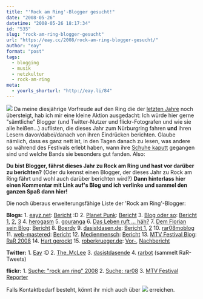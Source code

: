 ```yaml
---
title: "'Rock am Ring'-Blogger gesucht!"
date: "2008-05-26"
datetime: "2008-05-26 18:17:34"
id: "535"
slug: "rock-am-ring-blogger-gesucht"
url: "https://eay.cc/2008/rock-am-ring-blogger-gesucht/"
author: "eay"
format: "post"
tags:
  - blogging
  - musik
  - netzkultur
  - rock-am-ring
meta:
  - yourls_shorturl: "http://eay.li/84"
---
```


![](/uploads/2008/rarblogger.jpg) Da meine diesjährige Vorfreude auf den Ring die der [letzten Jahre](//eay.cc/tag/rockamring/) noch übersteigt, hab ich mir eine kleine Aktion ausgedacht: Ich würde hier gerne "sämtliche" Blogger (und Twitter\-Nutzer und flickr\-Fotografen und wie sie alle heißen...) auflisten, die dieses Jahr zum Nürburgring fahren **und** ihren Lesern davor/dabei/danach von ihren Eindrücken berichten. Glaube nämlich, dass es ganz nett ist, in den Tagen danach zu lesen, was andere so während des Festivals erlebt haben, wann ihre [Schuhe kaputt](http://www.flickr.com/photos/eay/161031260/) gegangen sind und welche Bands sie besonders gut fanden. Also:

**Du bist Blogger, fährst dieses Jahr zu Rock am Ring und hast vor darüber zu berichten?** (Oder du kennst einen Blogger, der dieses Jahr zu Rock am Ring fährt und wohl auch darüber berichten wird?) **Dann hinterlass hier einen Kommentar mit Link auf's Blog und ich verlinke und sammel den ganzen Spaß dann hier!**

Die noch überaus erweiterungsfähige Liste der 'Rock am Ring'-Blogger:

**Blogs:** 1. [eayz.net](http://eay.cc/): [Bericht](//eay.cc/2008/rock-am-ring-2008/) :D 2. [Planet Punk](http://planet-punk.de/): [Bericht](http://planet-punk.de/2008/06/09/rock-am-ring-2008-end-of-an-era/) 3. [Blog oder so](http://blog.oderso.net/): [Bericht 1](http://blog.oderso.net/index.php/2008/06/09/rock_am_ring_donnerstag/), [2](http://blog.oderso.net/index.php/2008/06/10/rock_am_ring_freitag/), [3](http://blog.oderso.net/index.php/2008/06/11/rock_am_ring_samstag/) 4. [herogasm](http://www.herogasm.de/) 5. [gouranga](http://www.steffen-goertz.de/) 6. [Das Leben ruft ... häh?](http://www.das-leben-ruft.blogspot.com/) 7. [Dem Florian sein Blog](http://suelmiu.wordpress.com/): [Bericht](http://suelmiu.wordpress.com/2008/06/09/rock-am-ring-2008/) 8. [Boerdy](http://boerdy.de/) 9. [dasistdasen.de](http://dasistdasen.de/): [Bericht 1](http://www.dasistdasen.de/2008/06/12/rock-am-ring-2008-freitag/), [2](http://www.dasistdasen.de/2008/06/17/rock-am-ring-2008-samstag/) 10. [rar08moblog](http://rar08moblog.soup.io/) 11. [web-mastered](http://web-mastered.de/): [Bericht](http://web-mastered.de/post/37923260/rock-am-ring-2008-review) 12. [Medienmensch](http://www.medienmensch.info/mm/): [Bericht](http://www.medienmensch.info/mm/index.php?option=com_content&task=view&id=108&Itemid=30) 13. [MTV Festival Blog](http://festivals.mtv.de/): [RaR 2008](http://festivals.mtv.de/category/rock-am-ring-2008/) 14. [Hart gerockt](http://www.derwesten.de/blogs/gerockt/) 15. [roberkrueger.de](http://www.robertkrueger.de/): [Vor-](http://www.robertkrueger.de/2008/06/rock-am-ring-2008/), [Nachbericht](http://www.robertkrueger.de/2008/06/rock-am-ring-2008-nachlese/)

**Twitter:** 1. [Eay](http://twitter.com/Eay) :D 2. [The\_McLee](http://twitter.com/The_McLee) 3. [dasistdasende](http://twitter.com/dasistdasende) 4. [rarbot](http://twitter.com/rarbot) (sammelt RaR-Tweets)

**flickr:** 1. [Suche: "rock am ring" 2008](http://www.flickr.com/search/?q=%22rock+am+ring%22+2008&s=rec&ss=2&ct=6&z=t) 2. [Suche: rar08](http://www.flickr.com/search/?q=rar08&s=rec&ss=2&ct=6&z=t) 3. [MTV Festival Reporter](http://www.flickr.com/photos/mtv-festivals/)

Falls Kontaktbedarf besteht, könnt ihr mich auch über ![](/task/images/f5n7x.gif) erreichen.
